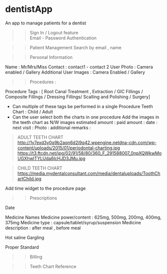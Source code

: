 # dentistApp

An app to manage patients for a dentist

> > Sign In / Logout feature  
> > Email - Password Authentication

> > Patient Management
> > Search by email , name

> > Personal Information

Name : Mr/Mrs/Miss
Contact : contact1 - contact 2
User Photo : Camera enabled / Gallery
Additional User Images : Camera Enabled / Gallery

> > Procedures :

Procedure Tags : [ Root Canal Treatment , Extraction / GIC Fillings / Composite Fillings / Dressing Fillings/ Scalling and Polishing / Surgery]

- Can multiple of these tags be performed in a single Procedure
  Teeth Chart : Child / Adult
- Can the user select both the charts in one procedure
  Add the images in the teeth chart as N/W images
  estimated amount :
  paid amount :
  date :
  next visit :
  Photo :
  additional remarks :

> ADULT TEETH CHART
> http://1y7exd3y0q9b2aqn6d2i9q42.wpengine.netdna-cdn.com/wp-content/uploads/2015/01/periodontal-charting.jpg  
> https://t3.ftcdn.net/jpg/02/91/58/80/360_F_291588007_0npXQWkwMoUGXhwITYLUda6lcHJD3JMu.jpg

> CHILD TEETH CHART
> https://media.mydentalconsultant.com/media/dentaluploads/ToothChartChild.jpg

Add time widget to the procedure page

> > Prescriptions

Date

Medicine Names
Medicine power/content : 625mg, 500mg, 200mg, 400mg, 375mg
Medicine type : capsule/tablet/syrup/suspension
Medicine description : after meal , before meal

Hot saline Gargling

Proper Standard

> > Billing

> > Teeth Chart Reference
